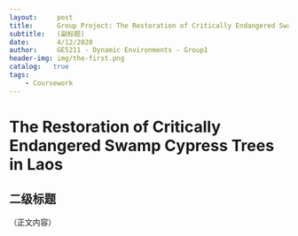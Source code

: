 ```yaml
---
layout:     post
title:      Group Project: The Restoration of Critically Endangered Swamp Cypress Trees in Laos
subtitle:   (副标题)
date:       4/12/2020
author:     GE5211 - Dynamic Environments - Group1
header-img: img/the-first.png
catalog:   true
tags:
    - Coursework
---
```

# The Restoration of Critically Endangered Swamp Cypress Trees in Laos
## 二级标题
（正文内容）
